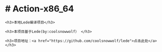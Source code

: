 <!DOCTYPE html>
<html lang="en">
<head>
    <title>Document</title>
</head>
<body>
    <h1># Action-x86_64</h1>
        
    <h3>本地Lede编译项目</h3>
        
    <h3>本项目基于Lede(by:coolsnowwolf） </h3> 
        
    <h3>项目地址：<a href="https://github.com/coolsnowwolf/lede">点击此处</a></h3>
        
        
</body>
</html>